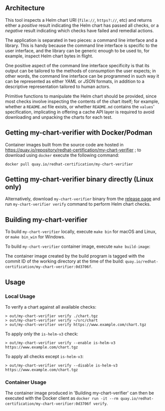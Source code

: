 ## Architecture

This tool inspects a Helm
chart URI (`file://`, `https?://`, etc)
and returns either a *positive* result indicating the Helm chart has passed all checks, or a *negative* result indicating
which checks have failed and remedial actions.

The application is separated in two pieces: a command line interface and a library. This is handy because the command
line interface is specific to the user interface, and the library can be generic enough to be used to, for example,
inspect Helm chart bytes in flight.

One positive aspect of the command line interface specificity is that its output can be tailored to the methods of
consumption the user expects; in other words, the command line interface can be programmed in such way it can be
represented as either *YAML* or *JSON* formats, in addition to a descriptive representation tailored to human actors.

Primitive functions to manipulate the Helm chart should be provided, since most checks involve inspecting the contents
of the chart itself; for example, whether a `README.md` file exists, or whether `README.md` contains the `values`'
specification, implicating in offering a cache API layer is required to avoid downloading and unpacking the charts for
each test.

## Getting my-chart-verifier with Docker/Podman

Container images built from the source code are hosted in https://quay.io/repository/redhat-certification/my-chart-verifier
; to download using `docker` execute the following command:

```text
docker pull quay.io/redhat-certification/my-chart-verifier
```

## Getting my-chart-verifier binary directly (Linux only)

Alternatively, download `my-chart-verifier` binary from the [release page](https://github.com/redhat-certification/my-chart-verifier/releases) and run `my-chart-verifier verify` command to perform Helm chart checks.

## Building my-chart-verifier

To build `my-chart-verifier` locally, execute `make bin` for macOS and Linux, or `make bin_win` for Windows.

To build `my-chart-verifier` container image, execute `make build-image`:

The container image created by the build program is tagged with the commit ID of the working directory at the time of
the build: `quay.io/redhat-certification/my-chart-verifier:0d3706f`.

## Usage

### Local Usage

To verify a chart against all available checks:

```text
> out/my-chart-verifier verify ./chart.tgz
> out/my-chart-verifier verify ~/src/chart
> out/my-chart-verifier verify https://www.example.com/chart.tgz
```

To apply only the `is-helm-v3` check:

```text
> out/my-chart-verifier verify --enable is-helm-v3 https://www.example.com/chart.tgz
```

To apply all checks except `is-helm-v3`:

```text
> out/my-chart-verifier verify --disable is-helm-v3 https://www.example.com/chart.tgz
```

### Container Usage

The container image produced in 'Building my-chart-verifier' can then be executed with the Docker client
as `docker run -it --rm quay.io/redhat-certification/my-chart-verifier:0d3706f verify`.